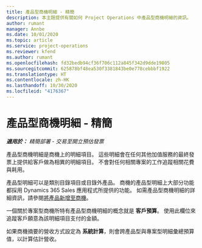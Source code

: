 ```yaml
---
title: 產品型商機明細 - 精簡
description: 本主題提供有關如何 Project Operations 中產品型商機明細的資訊。
author: rumant
manager: Annbe
ms.date: 10/01/2020
ms.topic: article
ms.service: project-operations
ms.reviewer: kfend
ms.author: rumant
ms.openlocfilehash: fd32bedb94cf36f706c112a845f342d9dde19805
ms.sourcegitcommit: 625878bf48ea530f3381843be0e778cebbbf1922
ms.translationtype: HT
ms.contentlocale: zh-HK
ms.lasthandoff: 10/30/2020
ms.locfileid: "4176367"
---
```

# <a name="product-based-opportunity-lines---lite"></a>產品型商機明細 - 精簡

_**適用於：** 精簡部署 - 交易至開立預估發票_

產品型商機明細是商機上的明細項目。 這些明細會在任何其他加值服務的最終發票上提供給客戶做為相異的明細項目。 不會對任何相關專案的工作追蹤相關花費與耗用。

產品型明細可以是類別目錄項目或目錄外產品。 商機的產品型明細上大部分功能都採用 Dynamics 365 Sales 應用程式所提供的功能。 如需產品型商機明細的詳細資訊，請參閱[將產品新增至商機](https://docs.microsoft.com/dynamics365/sales-enterprise/add-products-opportunity)。

一個關於專案型商機所特有產品型商機明細的概念就是 **客戶預算**。 使用此欄位來追蹤客戶願意為該明細項目支付的金額。

如果商機摘要的營收方式設定為 **系統計算**，則會跨產品型與專案型明細彙總預算值，以計算估計營收。
